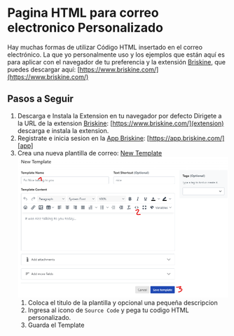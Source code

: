 # Pagina HTML para correo electronico Personalizado

Hay muchas formas de utilizar Código HTML insertado en el correo electrónico. La que yo personalmente uso y los ejemplos que están aquí es para aplicar con el navegador de tu preferencia y la extensión [Briskine](https://www.briskine.com/), que puedes descargar aquí: [https://www.briskine.com/](https://www.briskine.com/)

## **Pasos a Seguir**
1.  Descarga e Instala la Extension en tu navegador por defecto
Dirigete a la URL de la extension [Briskine](extension): [https://www.briskine.com/](extension) descarga e instala la extension.
2. Registrate e inicia sesion en la [App Briskine][app]: [https://app.briskine.com/][app]
3. Crea una nueva plantilla de correo: [New Template](https://app.briskine.com/template/new)   
    ![new Template](/assets/img/newTemplate.png)
    1. Coloca el titulo de la plantilla y  opcional una pequeña descripcion
    2. Ingresa al icono de ```Source Code``` y pega tu codigo HTML personalizado.
    3. Guarda el Template



[app]: https://app.briskine.com/
[extension]: (https://www.briskine.com/)